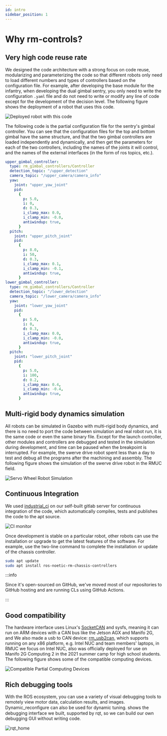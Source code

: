 ```yaml
---
id: intro
sidebar_position: 1
---
```


# Why rm-controls?

## Very high code reuse rate

We designed the code architecture with a strong focus on code reuse, modularizing and parameterizing the code so that different robots only need to load different numbers and types of controllers based on the configuration file. For example, after developing the base module for the infantry, when developing the dual gimbal sentry, you only need to write the configuration `.yaml` file and do not need to write or modify any line of code except for the development of the decision level. The following figure shows the deployment of a robot that uses this code.

![Deployed robot with this code](/img/rm-controls/deployed_robots.png)

The following code is the partial configuration file for the sentry's gimbal controller. You can see that the configuration files for the top and bottom gimbal have the same structure, and that the two gimbal controllers are loaded independently and dynamically, and then get the parameters for each of the two controllers, including the names of the joints it will control, and the names of the external interfaces (in the form of ros topics, etc.).

```yaml
upper_gimbal_controller:
  type: rm_gimbal_controllers/Controller
  detection_topic: "/upper_detection"
  camera_topic: "/upper_camera/camera_info"
  yaw:
    joint: "upper_yaw_joint"
    pid:
      {
        p: 5.0,
        i: 0,
        d: 0.3,
        i_clamp_max: 0.0,
        i_clamp_min: -0.0,
        antiwindup: true,
      }
  pitch:
    joint: "upper_pitch_joint"
    pid:
      {
        p: 8.0,
        i: 50,
        d: 0.3,
        i_clamp_max: 0.1,
        i_clamp_min: -0.1,
        antiwindup: true,
      }
lower_gimbal_controller:
  type: rm_gimbal_controllers/Controller
  detection_topic: "/lower_detection"
  camera_topic: "/lower_camera/camera_info"
  yaw:
    joint: "lower_yaw_joint"
    pid:
      {
        p: 5.0,
        i: 0,
        d: 0.3,
        i_clamp_max: 0.0,
        i_clamp_min: -0.0,
        antiwindup: true,
      }
  pitch:
    joint: "lower_pitch_joint"
    pid:
      {
        p: 5.0,
        i: 100,
        d: 0.2,
        i_clamp_max: 0.4,
        i_clamp_min: -0.4,
        antiwindup: true,
      }
```

## Multi-rigid body dynamics simulation

All robots can be simulated in Gazebo with multi-rigid body dynamics, and there is no need to port the code between simulation and real robot run, it is the same code or even the same binary file. Except for the launch controller, other modules and controllers are debugged and tested in the simulation during development, and time can be paused when the breakpoint is interrupted. For example, the swerve drive robot spent less than a day to test and debug all the programs after the machining and assembly. The following figure shows the simulation of the swerve drive robot in the RMUC field.

![Servo Wheel Robot Simulation](/img/rm-controls/gazebo.jpg)

## Continuous Integration

We used [industrial_ci](https://github.com/ros-industrial/industrial_ci) on our self-built gitlab server for continuous integration of the code, which automatically compiles, tests and publishes the code to the apt source.

![CI monitor](/img/rm-controls/ci_monitor.png)

Once development is stable on a particular robot, other robots can use the installation or upgrade to get the latest features of the software. For example, use the two-line command to complete the installation or update of the chassis controller.

```sh
sudo apt update
sudo apt install ros-noetic-rm-chassis-controllers
```

:::info

Since it's open-sourced on GitHub, we've moved most of our repositories to GitHub hosting and are running CLs using GitHub Actions.

:::

## Good compatibility

The hardware interface uses Linux's [SocketCAN](https://www.kernel.org/doc/Documentation/networking/can.txt) and sysfs, meaning it can run on ARM devices with a CAN bus like the Jetson AGX and Manifo 2G, and We also made a usb to CAN device: [rm_usb2can](https://github.com/rm-controls/rm_usb2can), which supports running on any x86 platform, e.g. Intel NUC and team members' laptops, in RMUC we focus on Intel NUC, also was officially deployed for use on Manifo 2G Computing 2 in the 2021 summer camp for high school students. The following figure shows some of the compatible computing devices.

![Compatible Partial Computing Devices](/img/rm-controls/minipc.png)

## Rich debugging tools

With the ROS ecosystem, you can use a variety of visual debugging tools to remotely view motor data, calculation results, and images. Dynamic_reconﬁgure can also be used for dynamic tuning. shows the debugging interface we built, supported by rqt, so we can build our own debugging GUI without writing code.

![rqt_home](/img/rm-controls/rqt_home.png)
